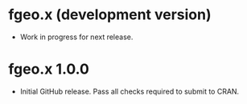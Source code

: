 # fgeo.x (development version)

* Work in progress for next release.

# fgeo.x 1.0.0

* Initial GitHub release. Pass all checks required to submit to CRAN.

